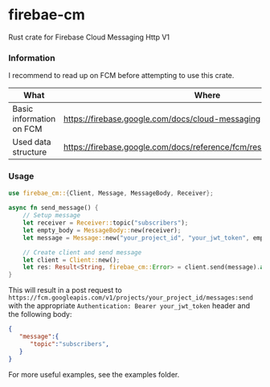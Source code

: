 # firebae-cm
Rust crate for Firebase Cloud Messaging Http V1 

### Information
I recommend to read up on FCM before attempting to use this crate.

| What | Where | 
| ---- | ----- | 
| Basic information on FCM | https://firebase.google.com/docs/cloud-messaging |
| Used data structure | https://firebase.google.com/docs/reference/fcm/rest/v1/projects.messages |


### Usage
``` rust
use firebae_cm::{Client, Message, MessageBody, Receiver};
    
async fn send_message() {
    // Setup message
    let receiver = Receiver::topic("subscribers");
    let empty_body = MessageBody::new(receiver);
    let message = Message::new("your_project_id", "your_jwt_token", empty_body);

    // Create client and send message
    let client = Client::new();
    let res: Result<String, firebae_cm::Error> = client.send(message).await;
}

```
This will result in a post request to
`https://fcm.googleapis.com/v1/projects/your_project_id/messages:send`
with the appropriate `Authentication: Bearer your_jwt_token` header
and the following body:
``` json
{
   "message":{
      "topic":"subscribers",
   }
}
```

For more useful examples, see the examples folder.